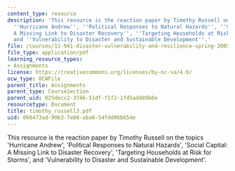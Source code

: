 ```yaml
---
content_type: resource
description: 'This resource is the reaction paper by Timothy Russell on the topics
  ''Hurricane Andrew'', ''Political Responses to Natural Hazards'', ''Social Capital:
  A Missing Link to Disaster Recovery'', ''Targeting Households at Risk for Storms'',
  and ''Vulnerability to Disaster and Sustainable Development''.'
file: /courses/11-941-disaster-vulnerability-and-resilience-spring-2005/066473ad90b37e08aba054fdd06bb5de_timothy_russell3.pdf
file_type: application/pdf
learning_resource_types:
- Assignments
license: https://creativecommons.org/licenses/by-nc-sa/4.0/
ocw_type: OCWFile
parent_title: Assignments
parent_type: CourseSection
parent_uid: 025decc2-3746-51df-f1f2-1fd5ad489b6e
resourcetype: Document
title: timothy_russell3.pdf
uid: 066473ad-90b3-7e08-aba0-54fdd06bb5de
---
```

This resource is the reaction paper by Timothy Russell on the topics 'Hurricane Andrew', 'Political Responses to Natural Hazards', 'Social Capital: A Missing Link to Disaster Recovery', 'Targeting Households at Risk for Storms', and 'Vulnerability to Disaster and Sustainable Development'.